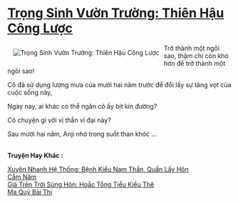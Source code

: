 <a href="https://truyentiki.com/trong-sinh-vuon-truong-thien-hau-cong-luoc.30687/" title="Trọng Sinh Vườn Trường: Thiên Hậu Công Lược"><h1>Trọng Sinh Vườn Trường: Thiên Hậu Công Lược</h1></a><div style="display:table"><img align="right" style="float: left; padding: 10px;" src="https://truyentiki.com/a/img/str/src/30687.jpg" alt="Trọng Sinh Vườn Trường: Thiên Hậu Công Lược">Trở thành một ngôi sao, thậm chí còn khó hơn để trở thành một ngôi sao! <p></p> Cô đã sử dụng lượng mưa của mười hai năm trước để đổi lấy sự tăng vọt của cuộc sống này, <p></p> Ngày nay, ai khác có thể ngăn cô ấy bịt kín đường? <p></p> Có chuyện gì với vị thần vĩ đại này? <p></p> Sau mười hai năm, Anji nhỏ trong suốt than khóc ...</div><p><br><b>Truyện Hay Khác :</b></p><a href="https://truyentiki.com/xuyen-nhanh-he-thong-benh-kieu-nam-than-quan-lay-hon.30686/" alt="Xuyên Nhanh Hệ Thống: Bệnh Kiều Nam Thần, Quấn Lấy Hôn">Xuyên Nhanh Hệ Thống: Bệnh Kiều Nam Thần, Quấn Lấy Hôn</a><br/><a href="https://www.plurk.com/p/nul6f7" alt="Cẩm Năm">Cẩm Năm</a><br/><a href="https://github.com/nownovels/top500/tree/master/truyenhay/33469/" alt="Giá Trên Trời Sủng Hôn: Hoắc Tổng Tiểu Kiều Thê">Giá Trên Trời Sủng Hôn: Hoắc Tổng Tiểu Kiều Thê</a><br/><a href="https://github.com/nownovels/truyenhay/tree/master/truyenhay/30828/README.md" alt="Ma Quỷ Bài Thi">Ma Quỷ Bài Thi</a><br/>